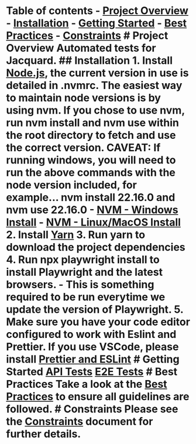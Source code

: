 # Table of contents - [Project Overview](#project-overview) - [Installation](#Installation) - [Getting Started](#Getting-Started) - [Best Practices](#Best-Practices) - [Constraints](#Constraints) # Project Overview Automated tests for Jacquard. ## Installation 1. Install [Node.js](https://nodejs.org/en/), the current version in use is detailed in .nvmrc. The easiest way to maintain node versions is by using nvm. If you chose to use nvm, run nvm install and nvm use within the root directory to fetch and use the correct version. <b>CAVEAT: If running windows, you will need to run the above commands with the node version included, for example...</b> nvm install 22.16.0 and nvm use 22.16.0 - [NVM - Windows Install](https://github.com/coreybutler/nvm-windows/releases) - [NVM - Linux/MacOS Install](https://github.com/nvm-sh/nvm/blob/master/README.md) 2. Install [Yarn](https://classic.yarnpkg.com/en/docs/install) 3. Run yarn to download the project dependencies 4. Run npx playwright install to install Playwright and the latest browsers. - This is something required to be run everytime we update the version of Playwright. 5. Make sure you have your code editor configured to work with Eslint and Prettier. If you use VSCode, please install [Prettier and ESLint](https://marketplace.visualstudio.com/items?itemName=rvest.vs-code-prettier-eslint) # Getting Started [API Tests](./api/README.md) [E2E Tests](./e2e/README.md) # Best Practices Take a look at the [Best Practices](./BEST_PRACTICES.md) to ensure all guidelines are followed. # Constraints Please see the [Constraints](./CONSTRAINTS.md) document for further details.